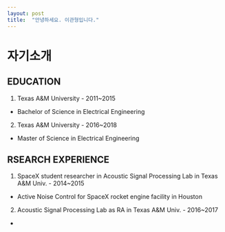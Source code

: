 ```yaml
---
layout: post
title:  "안녕하세요. 이관형입니다."
---
```


# 자기소개

## EDUCATION
1. Texas A&M University - 2011~2015
  - Bachelor of Science in Electrical Engineering
2. Texas A&M University - 2016~2018
  - Master of Science in Electrical Engineering

## RSEARCH EXPERIENCE
1. SpaceX student researcher in Acoustic Signal Processing Lab in Texas A&M Univ. - 2014~2015
  - Active Noise Control for SpaceX rocket engine facility in Houston
2. Acoustic Signal Processing Lab as RA in Texas A&M Univ. - 2016~2017
  - 

